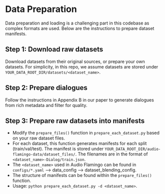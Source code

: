 # Data Preparation

Data preparation and loading is a challenging part in this codebase as complex formats are used. Below are the instructions to prepare dataset manifests.

## Step 1: Download raw datasets

Download datasets from their original sources, or prepare your own datasets. For simplicity, in this repo, we assume datasets are stored under ```YOUR_DATA_ROOT_DIR/datasets/<dataset_name>```.

## Step 2: Prepare dialogues

Follow the instructions in Appendix B in our paper to generate dialogues from rich metadata and filter for quality.

## Step 3: Prepare raw datasets into manifests

- Modify the ```prepare_files()``` function in ```prepare_each_dataset.py``` based on your raw dataset files.
- For each dataset, this function generates manifests for each split (train/val/test). The manifest is stored under ```YOUR_DATA_ROOT_DIR/audio-flamingo-data/dataset_files/```. The filenames are in the format of ```<dataset_name>-Dialog/train.json```.
- The ```<dataset_name>``` used in Audio Flamingo can be found in ```configs/*.yaml``` --> data_config --> dataset_blending_config.
- The structure of manifests can be found within the ```prepare_files()``` function.
- Usage: ```python prepare_each_dataset.py -d <dataset_name>```.

